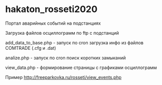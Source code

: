 # hakaton_rosseti2020

Портал аварийных событий на подстанциях

Загрузка файлов осциллограмм по ftp с подстанций

add_data_to_base.php - запуск по cron
                     загрузка инфо из файлов COMTRADE (.cfg и .dat)


analize.php - запуск по cron
              поиск коротких замыканий

view_data.php - формирование страницы с графиками осциллограмм

Пример
http://freeparkovka.ru/rosseti/view_events.php
